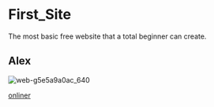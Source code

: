 # First_Site
The most basic free website that a total beginner can create.
## Alex

![web-g5e5a9a0ac_640](https://user-images.githubusercontent.com/39047973/135484610-cd0549ba-8cd1-404e-8f77-8b8666cb993c.jpg)
<p><a href="https://www.onliner.by" target="_blank">onliner</a></p>
